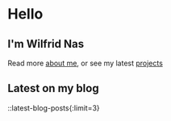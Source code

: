 # Hello

## I'm Wilfrid Nas

Read more [about me](/about), or see my latest [projects](/projects)

## Latest on my blog

::latest-blog-posts{:limit=3}
